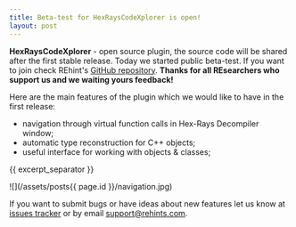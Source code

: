 ```yaml
---
title: Beta-test for HexRaysCodeXplorer is open!
layout: post
---
```


**HexRaysCodeXplorer** - open source plugin, the source code will be shared after the first stable release. Today we started public beta-test. If you want to join check REhint's [GitHub repository](http://rehints.github.io/HexRaysCodeXplorer/). **Thanks for all REsearchers who support us and we waiting yours feedback!**

Here are the main features of the plugin which we would like to have in the first release:
* navigation through virtual function calls in Hex-Rays Decompiler window; 
* automatic type reconstruction for C++ objects;
* useful interface for working with objects & classes;  

{{ excerpt_separator }}

![](/assets/posts{{ page.id }}/navigation.jpg)

If you want to submit bugs or have ideas about new features let us know at [issues tracker](https://github.com/REhints/HexRaysCodeXplorer/issues) or by email <support@rehints.com>.
